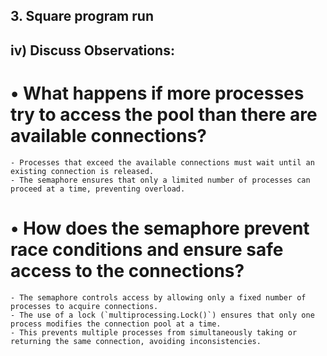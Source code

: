 ## 3. Square program run




## iv) Discuss Observations:
# • What happens if more processes try to access the pool than there are available connections?
    - Processes that exceed the available connections must wait until an existing connection is released.
    - The semaphore ensures that only a limited number of processes can proceed at a time, preventing overload.

# • How does the semaphore prevent race conditions and ensure safe access to the connections?
    - The semaphore controls access by allowing only a fixed number of processes to acquire connections.
    - The use of a lock (`multiprocessing.Lock()`) ensures that only one process modifies the connection pool at a time.
    - This prevents multiple processes from simultaneously taking or returning the same connection, avoiding inconsistencies.
